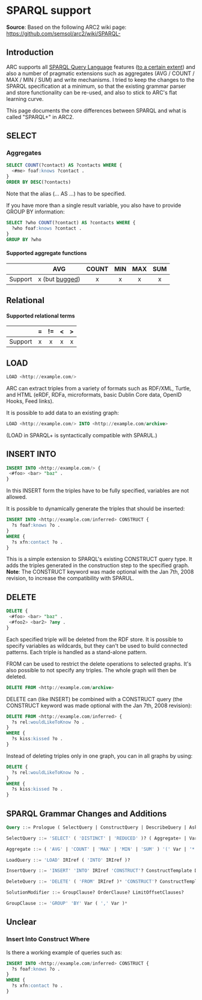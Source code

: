 # SPARQL support

**Source**: Based on the following ARC2 wiki page: https://github.com/semsol/arc2/wiki/SPARQL-

## Introduction

ARC supports all [SPARQL Query Language](http://www.w3.org/TR/rdf-sparql-query/) features ([to a certain extent](http://www.w3.org/2001/sw/DataAccess/tests/implementations)) and also a number of pragmatic extensions such as aggregates (AVG / COUNT / MAX / MIN / SUM) and write mechanisms. I tried to keep the changes to the SPARQL specification at a minimum, so that the existing grammar parser and store functionality can be re-used, and also to stick to ARC's flat learning curve.

This page documents the core differences between SPARQL and what is called "SPARQL+" in ARC2.

## SELECT

### Aggregates
```sql
SELECT COUNT(?contact) AS ?contacts WHERE {
  <#me> foaf:knows ?contact .
}
ORDER BY DESC(?contacts)
```
Note that the alias (... AS ...) has to be specified.


If you have more than a single result variable, you also have to provide GROUP BY information:
```sql
SELECT ?who COUNT(?contact) AS ?contacts WHERE {
  ?who foaf:knows ?contact .
}
GROUP BY ?who
```

#### Supported aggregate functions

|         |                            AVG                             | COUNT | MIN | MAX | SUM |
|:--------|:----------------------------------------------------------:|:-----:|:---:|:---:|:---:|
| Support | x (but [bugged](https://github.com/semsol/arc2/issues/99)) |   x   |  x  |  x  |  x  |


## Relational

#### Supported relational terms

|         | = | != | < | > |
|:--------|:-:|:--:|:-:|:-:|
| Support | x | x  | x | x |

## LOAD
```sql
LOAD <http://example.com/>
```
ARC can extract triples from a variety of formats such as RDF/XML, Turtle, and HTML (eRDF, RDFa, microformats, basic Dublin Core data, OpenID Hooks, Feed links).


It is possible to add data to an existing graph:
```sql
LOAD <http://example.com/> INTO <http://example.com/archive>
```
(LOAD in SPARQL+ is syntactically compatible with SPARUL.)


## INSERT INTO
```sql
INSERT INTO <http://example.com/> {
 <#foo> <bar> "baz" .
}
```
In this INSERT form the triples have to be fully specified, variables are not allowed.


It is possible to dynamically generate the triples that should be inserted:
```sql
INSERT INTO <http://example.com/inferred> CONSTRUCT {
  ?s foaf:knows ?o .
}
WHERE {
  ?s xfn:contact ?o .
}
```
This is a simple extension to SPARQL's existing CONSTRUCT query type. It adds the triples generated in the construction step to the specified graph. **Note**: The CONSTRUCT keyword was made optional with the Jan 7th, 2008 revision, to increase the compatibility with SPARUL.


## DELETE

```sql
DELETE {
 <#foo> <bar> "baz" .
 <#foo2> <bar2> ?any .
}
```
Each specified triple will be deleted from the RDF store. It is possible to specify variables as wildcards, but they can't be used to build connected patterns. Each triple is handled as a stand-alone pattern.


FROM can be used to restrict the delete operations to selected graphs. It's also possible to not specify any triples. The whole graph will then be deleted.
```sql
DELETE FROM <http://example.com/archive>
```

DELETE can (like INSERT) be combined with a CONSTRUCT query (the CONSTRUCT keyword was made optional with the Jan 7th, 2008 revision):

```sql
DELETE FROM <http://example.com/inferred> {
  ?s rel:wouldLikeToKnow ?o .
}
WHERE {
  ?s kiss:kissed ?o .
}
```

Instead of deleting triples only in one graph, you can in all graphs by using:

```sql
DELETE {
  ?s rel:wouldLikeToKnow ?o .
}
WHERE {
  ?s kiss:kissed ?o .
}
```

## SPARQL Grammar Changes and Additions
```sql
Query ::= Prologue ( SelectQuery | ConstructQuery | DescribeQuery | AskQuery | LoadQuery | InsertQuery | DeleteQuery )

SelectQuery ::= 'SELECT' ( 'DISTINCT' | 'REDUCED' )? ( Aggregate+ | Var+ | '*' ) DatasetClause* WhereClause SolutionModifier

Aggregate ::= ( 'AVG' | 'COUNT' | 'MAX' | 'MIN' | 'SUM' ) '(' Var | '*' ')' 'AS' Var

LoadQuery ::= 'LOAD' IRIref ( 'INTO' IRIref )?

InsertQuery ::= 'INSERT' 'INTO' IRIref 'CONSTRUCT'? ConstructTemplate DatasetClause* WhereClause? SolutionModifier

DeleteQuery ::= 'DELETE' ( 'FROM' IRIref )* 'CONSTRUCT'? ConstructTemplate? DatasetClause* WhereClause? SolutionModifier

SolutionModifier ::= GroupClause? OrderClause? LimitOffsetClauses?

GroupClause ::= 'GROUP' 'BY' Var ( ',' Var )*
```

## Unclear

### Insert Into Construct Where

Is there a working example of queries such as:

```sql
INSERT INTO <http://example.com/inferred> CONSTRUCT {
  ?s foaf:knows ?o .
}
WHERE {
  ?s xfn:contact ?o .
}
```
